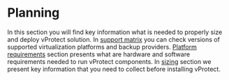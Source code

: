 # Planning

In this section you will find key information what is needed to properly size and deploy vProtect solution. In [support matrix](vprotect-support-matrix.md) you can check versions of supported virtualization platforms and backup providers. [Platform requirements](softreqs.md) section presents what are hardware and software requirements needed to run vProtect components. In [sizing](sizing/) section we present key information that you need to collect before installing vProtect.

